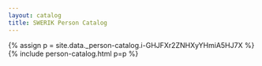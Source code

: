 ```yaml
---
layout: catalog
title: SWERIK Person Catalog
---
```

{% assign p = site.data._person-catalog.i-GHJFXr2ZNHXyYHmiA5HJ7X %}
{% include person-catalog.html p=p %}

